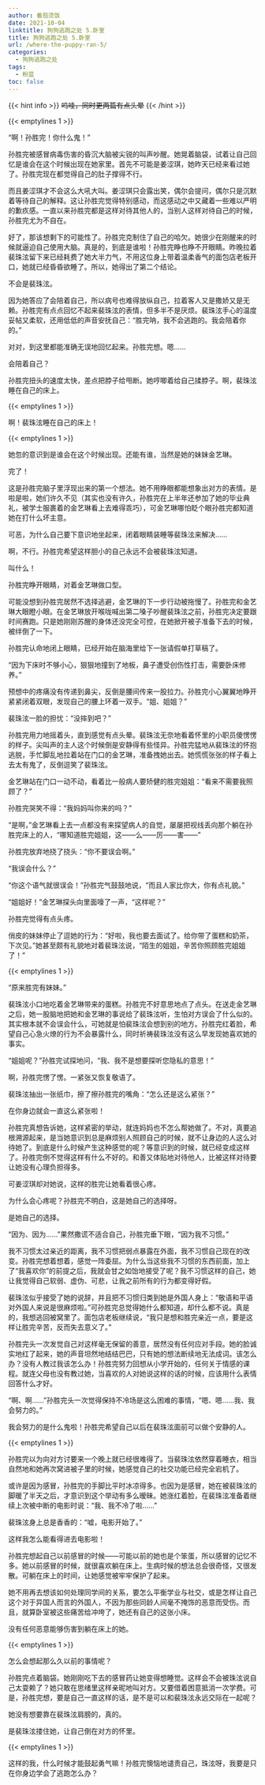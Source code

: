 ```yaml
---
author: 番茄烫饭
date: 2021-10-04
linktitle: 狗狗逃跑之处 5.卧室
title: 狗狗逃跑之处 5.卧室
url: /where-the-puppy-ran-5/
categories:
  - 狗狗逃跑之处
tags:
  - 粉蓝
toc: false
---
```


{{< hint info >}}
~~呜哇，同时更两篇有点头晕~~
{{< /hint >}}

<!--more-->

{{< emptylines 1 >}}

“啊！孙胜完！你什么鬼！”

孙胜完被感冒病毒伤害的昏沉大脑被尖锐的叫声吵醒。她晃着脑袋，试着让自己回忆是谁会在这个时候出现在她家里。首先不可能是姜涩琪，她昨天已经来看过她了。孙胜完现在都觉得自己的肚子撑得不行。

而且姜涩琪才不会这么大吼大叫。姜涩琪只会露出笑，偶尔会提问，偶尔只是沉默着等待自己的解释。这让孙胜完觉得特别感动，而这感动之中又藏着一些难以严明的歉疚感。一直以来孙胜完都是这样对待其他人的，当别人这样对待自己的时候，孙胜完尤为不自在。

好了，那该想剩下的可能性了。孙胜完克制住了自己的哈欠。她很少在刚醒来的时候就逼迫自己使用大脑。真是的，到底是谁啦！孙胜完睁也睁不开眼睛。昨晚拉着裴珠泫留下来已经耗费了她大半力气，不用这位身上带着温柔香气的面包店老板开口，她就已经昏昏欲睡了。所以，她得出了第二个结论。

不会是裴珠泫。

因为她答应了会陪着自己，所以病号也难得放纵自己，拉着客人又是撒娇又是无赖。孙胜完有点点回忆不起来裴珠泫的表情，但多半不是厌烦。裴珠泫手心的温度妥帖又柔软，还用低低的声音安抚自己：“胜完呐，我不会逃跑的。我会陪着你的。”

对对，到这里都能准确无误地回忆起来。孙胜完想。嗯……

会陪着自己？

孙胜完扭头的速度太快，差点把脖子给甩断。她哼唧着给自己揉脖子。啊，裴珠泫睡在自己的床上。

{{< emptylines 1 >}}

啊！裴珠泫睡在自己的床上！

{{< emptylines 1 >}}

她忽的意识到是谁会在这个时候出现。还能有谁，当然是她的妹妹金艺琳。

完了！

这是孙胜完脑子里浮现出来的第一个想法。她不用睁眼都能想象出对方的表情。是啦是啦，她们许久不见（其实也没有许久，孙胜完在上半年还参加了她的毕业典礼，被学士服裹着的金艺琳看上去难得乖巧），可金艺琳哪怕眨个眼孙胜完都知道她在打什么坏主意。

可恶，为什么自己要下意识地坐起来，闭着眼睛装睡等裴珠泫来解决……

啊，不行。孙胜完希望这样胆小的自己永远不会被裴珠泫知道。

叫什么！

孙胜完睁开眼睛，对着金艺琳做口型。

可能没想到孙胜完居然不选择逃避，金艺琳的下一步行动被拖慢了。孙胜完和金艺琳大眼瞪小眼。在金艺琳放开喉咙喊出第二嗓子吵醒裴珠泫之前，孙胜完决定要跟时间赛跑。只是她刚刚苏醒的身体还没完全可控，在她掀开被子准备下去的时候，被绊倒了一下。

孙胜完认命地闭上眼睛，已经开始在脑海里给下一张请假单打草稿了。

“因为下床时不够小心，狠狠地撞到了地板，鼻子遭受创伤性打击，需要卧床修养。”

预想中的疼痛没有传递到鼻尖，反倒是腰间传来一股拉力。孙胜完小心翼翼地睁开紧紧闭着双眼，发现自己的腰上环着一双手。“姐、姐姐？”

裴珠泫一脸的担忧：“没摔到吧？”

孙胜完用力地摇着头，直到感觉有点头晕。裴珠泫无奈地看着怀里的小职员傻愣愣的样子。尖叫声的主人这个时候倒是安静得有些怪异。孙胜完猛地从裴珠泫的怀抱逃脱，手忙脚乱地拉着站在门口的金艺琳，准备拽她出去。她慌慌张张的样子看上去太有鬼了，反倒逗笑了裴珠泫。

金艺琳站在门口一动不动，看着比一般病人要矫健的胜完姐姐：“看来不需要我照顾了？”

孙胜完哭笑不得：“我妈妈叫你来的吗？”

“是啊，”金艺琳看上去一点都没有来探望病人的自觉，屡屡把视线丢向那个躺在孙胜完床上的人，“哪知道胜完姐姐，这——么——厉——害——”

孙胜完放弃地挠了挠头：“你不要误会啊。”

“我误会什么？”

“你这个语气就很误会！”孙胜完气鼓鼓地说，“而且人家比你大，你有点礼貌。”

“姐姐好！”金艺琳探头向里面嚎了一声，“这样呢？”

孙胜完觉得有点头疼。

俏皮的妹妹停止了逗她的行为：“好啦，我也要去面试了。给你带了蛋糕和奶茶，下次见。”她甚至颇有礼貌地对着裴珠泫说，“陌生的姐姐，辛苦你照顾胜完姐姐了！”

{{< emptylines 1 >}}

“原来胜完有妹妹。”

裴珠泫小口地吃着金艺琳带来的蛋糕。孙胜完不好意思地点了点头。在送走金艺琳之后，她一股脑地把她和金艺琳的事说给了裴珠泫听，生怕对方误会了什么似的。其实根本就不会误会什么，可她就是怕裴珠泫会想到别的地方。孙胜完红着脸，希望自己心急火燎的行为不会暴露什么，同时祈祷裴珠泫没有这么早发现她喜欢她的事实。

“姐姐呢？”孙胜完试探地问，“我、我不是想要探听您隐私的意思！”

啊，孙胜完愣了愣。一紧张又恢复敬语了。

裴珠泫抽出一张纸巾，擦了擦孙胜完的嘴角：“怎么还是这么紧张？”

在你身边就会一直这么紧张啦！

孙胜完真想告诉她，这样紧密的举动，就连妈妈也不怎么帮她做了。不对，真要追根溯源起来，是当她意识到总是麻烦别人照顾自己的时候，就不让身边的人这么对待她了。到底是什么时候产生这种感觉的呢？等意识到的时候，就已经变成这样了。孙胜完倒不觉得这样有什么不好的。和善又体贴地对待他人，比被这样对待要让她没有心理负担得多。

可姜涩琪却对她说，这样的胜完让她看着很心疼。

为什么会心疼呢？孙胜完不明白，这是她自己的选择呀。

是她自己的选择。

“因为、因为……”果然撒谎不适合自己，孙胜完垂下眼，“因为我不习惯。”

我不习惯太过亲近的距离，我不习惯把弱点暴露在外面，我不习惯自己现在的改变。孙胜完想着想着，感觉一阵委屈。为什么当这些我不习惯的东西前面，加上了“我喜欢你”的前提之后，我就会甘之如饴地接受了呢？我不习惯这样的自己，她让我觉得自己软弱、虚伪、可悲，让我之前所有的行为都变得好假。

裴珠泫似乎接受了她的说辞，并且把不习惯归类到她是外国人身上：“敬语和平语对外国人来说是很麻烦啦。”可孙胜完总觉得她什么都知道，却什么都不说。真是的，我想逃回被窝里了。面包店老板继续说，“我只是想和胜完亲近一点，要是这样让胜完辛苦，反而失去意义了。”

孙胜完头一次发觉自己对这样毫无保留的善意，居然没有任何应对手段。她的脸诚实地红了起来，她的声音坦然地结结巴巴，只有她的想法断续地无法成词。该怎么办？没有人教过我该怎么办！孙胜完努力回想从小学开始的，任何关于情感的课程。就连父母也没有教过她，当喜欢的人对她说这样的话的时候，应该用什么表情回答什么才好。

“啊、啊……”孙胜完头一次觉得保持不冷场是这么困难的事情，“嗯、嗯……我、我会努力的。”

我会努力的是什么鬼啦！孙胜完希望自己以后在裴珠泫面前可以做个安静的人。

{{< emptylines 1 >}}

孙胜完以为向对方讨要来一个晚上就已经很难得了。当裴珠泫依然穿着睡衣，相当自然地和她再次窝进被子里的时候，她感觉自己的社交功能已经完全宕机了。

或许是因为感冒，孙胜完的手脚比平时冰凉得多。也因为是感冒，她在被裴珠泫的脚暖了半天之后，才意识到这个举动有多么暧昧。她涨红着脸，在裴珠泫准备着继续上次被中断的电影时说：“我、我不冷了啦……”

裴珠泫身上总是香香的：“嘘，电影开始了。”

这样我怎么能看得进去电影啦！

孙胜完想起自己以前感冒的时候——可能以前的她也是个笨蛋，所以感冒的记忆不多。她以前感冒的时候，就很喜欢躺在床上。生病时候的想法总会很奇怪，又很发散。可躺在床上的时间，让她感觉被牢牢保护了起来。

她不用再去想该如何处理同学间的关系，要怎么平衡学业与社交，或是怎样让自己这个对于异国人而言的外国人，不因为那些同龄人间毫不掩饰的恶意而受伤。而且，就算卧室被这些痛苦给冲垮了，她还有自己的这张小床。

没有任何恶意能够伤害到躺在床上的她。

{{< emptylines 1 >}}

怎么会想起那么久以前的事情呢？

孙胜完点着脑袋。她刚刚吃下去的感冒药让她变得想睡觉。这样会不会被珠泫说自己太耍赖了？她只敢在思绪里这样亲昵地叫对方。又要借着困意抵消一次学费。可是，孙胜完想，要是自己一直这样的话，是不是可以和裴珠泫永远交际在一起呢？

她没有想要靠在裴珠泫肩膀的，真的。

是裴珠泫搂住她，让自己倒在对方的怀里。

{{< emptylines 1 >}}

这样的我，什么时候才能鼓起勇气嘛！孙胜完懊恼地谴责自己，珠泫呀，我要是只在你身边学会了逃跑怎么办？
